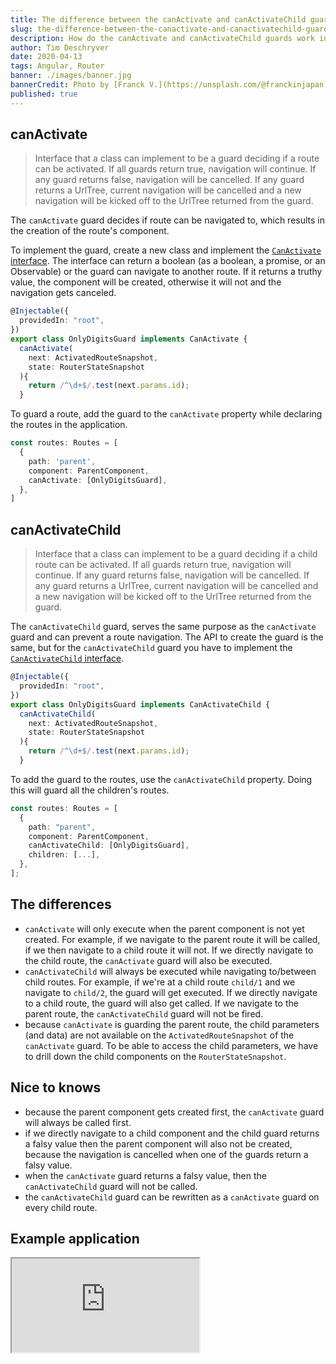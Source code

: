 ```yaml
---
title: The difference between the canActivate and canActivateChild guards
slug: the-difference-between-the-canactivate-and-canactivatechild-guards
description: How do the canActivate and canActivateChild guards work in Angular and how to these guards compare?
author: Tim Deschryver
date: 2020-04-13
tags: Angular, Router
banner: ./images/banner.jpg
bannerCredit: Photo by [Franck V.](https://unsplash.com/@franckinjapan) on [Unsplash](https://unsplash.com)
published: true
---
```


## canActivate

> Interface that a class can implement to be a guard deciding if a route can be activated. If all guards return true, navigation will continue. If any guard returns false, navigation will be cancelled. If any guard returns a UrlTree, current navigation will be cancelled and a new navigation will be kicked off to the UrlTree returned from the guard.

The `canActivate` guard decides if route can be navigated to, which results in the creation of the route's component.

To implement the guard, create a new class and implement the [`CanActivate` interface](https://angular.io/api/router/CanActivate#canactivate-1).
The interface can return a boolean (as a boolean, a promise, or an Observable) or the guard can navigate to another route.
If it returns a truthy value, the component will be created, otherwise it will not and the navigation gets canceled.

```ts
@Injectable({
  providedIn: "root",
})
export class OnlyDigitsGuard implements CanActivate {
  canActivate(
    next: ActivatedRouteSnapshot,
    state: RouterStateSnapshot
  ){
    return /^\d+$/.test(next.params.id);
  }
```

To guard a route, add the guard to the `canActivate` property while declaring the routes in the application.

```ts
const routes: Routes = [
  {
    path: 'parent',
    component: ParentComponent,
    canActivate: [OnlyDigitsGuard],
  },
]
```

## canActivateChild

> Interface that a class can implement to be a guard deciding if a child route can be activated. If all guards return true, navigation will continue. If any guard returns false, navigation will be cancelled. If any guard returns a UrlTree, current navigation will be cancelled and a new navigation will be kicked off to the UrlTree returned from the guard.

The `canActivateChild` guard, serves the same purpose as the `canActivate` guard and can prevent a route navigation.
The API to create the guard is the same, but for the `canActivateChild` guard you have to implement the [`CanActivateChild` interface](https://angular.io/api/router/CanActivateChild#canactivatechild-1).

```ts
@Injectable({
  providedIn: "root",
})
export class OnlyDigitsGuard implements CanActivateChild {
  canActivateChild(
    next: ActivatedRouteSnapshot,
    state: RouterStateSnapshot
  ){
    return /^\d+$/.test(next.params.id);
  }
```

To add the guard to the routes, use the `canActivateChild` property.
Doing this will guard all the children's routes.

```ts
const routes: Routes = [
  {
    path: "parent",
    component: ParentComponent,
    canActivateChild: [OnlyDigitsGuard],
    children: [...],
  },
];
```

## The differences

- `canActivate` will only execute when the parent component is not yet created. For example, if we navigate to the parent route it will be called, if we then navigate to a child route it will not. If we directly navigate to the child route, the `canActivate` guard will also be executed.
- `canActivateChild` will always be executed while navigating to/between child routes. For example, if we're at a child route `child/1` and we navigate to `child/2`, the guard will get executed. If we directly navigate to a child route, the guard will also get called. If we navigate to the parent route, the `canActivateChild` guard will not be fired.
- because `canActivate` is guarding the parent route, the child parameters (and data) are not available on the `ActivatedRouteSnapshot` of the `canActivate` guard. To be able to access the child parameters, we have to drill down the child components on the `RouterStateSnapshot`.

## Nice to knows

- because the parent component gets created first, the `canActivate` guard will always be called first.
- if we directly navigate to a child component and the child guard returns a falsy value then the parent component will also not be created, because the navigation is cancelled when one of the guards return a falsy value.
- when the `canActivate` guard returns a falsy value, then the `canActivateChild` guard will not be called.
- the `canActivateChild` guard can be rewritten as a `canActivate` guard on every child route.

## Example application

<iframe src="https://stackblitz.com/github/timdeschryver/router-guards?ctl=1&embed=1" title="router-guards"></iframe>
